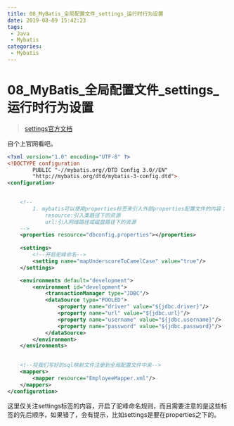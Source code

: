 ```yaml
---
title: 08_MyBatis_全局配置文件_settings_运行时行为设置
date: 2019-08-09 15:42:23
tags: 
 - Java
 - Mybatis
categories:
 - Mybatis
---
```


# 08_MyBatis\_全局配置文件\_settings_运行时行为设置

> [settings官方文档](http://www.mybatis.org/mybatis-3/zh/configuration.html#settings)

自个上官网看吧。

```xml
<?xml version="1.0" encoding="UTF-8" ?>
<!DOCTYPE configuration
        PUBLIC "-//mybatis.org//DTD Config 3.0//EN"
        "http://mybatis.org/dtd/mybatis-3-config.dtd">
<configuration>
    

    <!--
        1. mybatis可以使用properties标签来引入外部properties配置文件的内容；
            resource:引入类路径下的资源
            url:引入网络路径或磁盘路径下的资源
    -->
    <properties resource="dbconfig.properties"></properties>
    
    <settings>
        <!--开启驼峰命名-->
        <setting name="mapUnderscoreToCamelCase" value="true"/>
    </settings>

    <environments default="development">
        <environment id="development">
            <transactionManager type="JDBC"/>
            <dataSource type="POOLED">
                <property name="driver" value="${jdbc.driver}"/>
                <property name="url" value="${jdbc.url}"/>
                <property name="username" value="${jdbc.username}"/>
                <property name="password" value="${jdbc.password}"/>
            </dataSource>
        </environment>
    </environments>
    

    <!--将我们写好的sql映射文件注册到全局配置文件中来-->
    <mappers>
        <mapper resource="EmployeeMapper.xml"/>
    </mappers>
</configuration>
```

这里仅关注settings标签的内容，开启了驼峰命名规则，而且需要注意的是这些标签的先后顺序，如果错了，会有提示，比如settings是要在properties之下的。